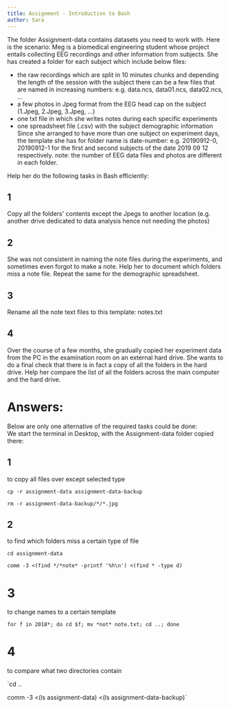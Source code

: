 ```yaml
---
title: Assignment - Introduction to Bash
author: Sara
---
```

The folder Assignment-data contains datasets you need to work with. Here is the scenario:
Meg is a biomedical engineering student whose project entails collecting EEG recordings and other information from subjects.
She has created a folder for each subject which include below files:
- the raw recordings which are split in 10 minutes chunks and depending the length of the session with the subject there can be a few files that are named in increasing numbers:
e.g. data.ncs, data01.ncs, data02.ncs, ...
- a few photos in Jpeg format from the EEG head cap on the subject (1.Jpeg, 2.Jpeg, 3.Jpeg, ...)
- one txt file in which she writes notes during each specific experiments
- one spreadsheet file (.csv) with the subject demographic information
Since she arranged to have more than one subject on experiment days, the template she has for folder name is date-number: e.g. 20190912-0, 20190912-1 for the first and second subjects of the date 2019 09 12 respectively.
note: the number of EEG data files and photos are different in each folder.


Help her do the following tasks in Bash efficiently:
## 1
Copy all the folders' contents except the Jpegs to another location (e.g. another drive dedicated to data analysis hence not needing the photos)

## 2
She was not consistent in naming the note files during the experiments, and sometimes even forgot to make a note.
Help her to document which folders miss a note file.
Repeat the same for the demographic spreadsheet.

## 3
Rename all the note text files to this template: notes.txt

## 4
Over the course of a few months, she gradually copied her experiment data from the PC in the examination room on an external hard drive.
She wants to do a final check that there is in fact a copy of all the folders in the hard drive. Help her compare the list of all the folders across the main computer and the hard drive.


# Answers:
Below are only one alternative of the required tasks could be done:  
We start the terminal in Desktop, with the Assignment-data folder copied there:
## 1
to copy all files over except selected type

`cp -r assignment-data assignment-data-backup`

`rm -r assignment-data-backup/*/*.jpg`

## 2
to find which folders miss a certain type of file

`cd assignment-data`

`comm -3 <(find */*note* -printf '%h\n') <(find * -type d)`

# 3
to change names to a certain template

`for f in 2018*; do cd $f; mv *not* note.txt; cd ..; done`

# 4
to compare what two directories contain

`cd ..

comm -3 <(ls assignment-data) <(ls assignment-data-backup)`
